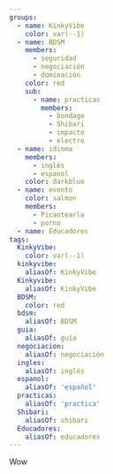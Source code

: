 ```yaml
---
groups:
  - name: KinkyVibe
    color: var(--1)
  - name: BDSM
    members:
      - seguridad
      - negociación
      - dominación
    color: red
    sub:
      - name: practicas
        members:
          - bondage
          - Shibari
          - impacto
          - electro
  - name: idioma
    members:
      - inglés
      - espanol
    color: darkblue
  - name: evento
    color: salmon
    members:
      - Picantearla
      - porno
  - name: Educadores
tags:
  KinkyVibe:
    color: var(--1)
  kinkyvibe:
    aliasOf: KinkyVibe
  Kinkyvibe:
    aliasOf: KinkyVibe
  BDSM:
    color: red
  bdsm:
    aliasOf: BDSM
  guia:
    aliasOf: guía
  negociacion:
    aliasOf: negociación
  ingles:
    aliasOf: inglés
  espanol:
    aliasOf: 'español'
  practicas:
    aliasOf: 'practica'
  Shibari:
    aliasOf: shibari
  Educadores:
    aliasOf: educadores
---
```


Wow
